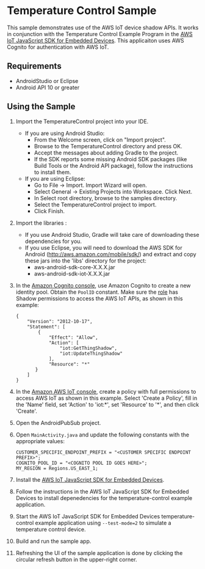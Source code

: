 # Temperature Control Sample

This sample demonstrates use of the AWS IoT device shadow APIs.  It works in conjunction with the Temperature Control Example Program in the [AWS IoT JavaScript SDK for Embedded Devices](https://github.com/aws/aws-iot-device-sdk-js).  This applicaiton uses AWS Cognito for authentication with AWS IoT.

## Requirements

* AndroidStudio or Eclipse
* Android API 10 or greater

## Using the Sample

1. Import the TemperatureControl project into your IDE.
   - If you are using Android Studio:
      * From the Welcome screen, click on "Import project".
      * Browse to the TemperatureControl directory and press OK.
	  * Accept the messages about adding Gradle to the project.
	  * If the SDK reports some missing Android SDK packages (like Build Tools or the Android API package), follow the instructions to install them.
   - If you are using Eclipse:
      * Go to File -> Import. Import Wizard will open.
      * Select General -> Existing Projects into Workspace. Click Next.
      * In Select root directory, browse to the samples directory.
      * Select the TemperatureControl project to import.
      * Click Finish.
	  
1. Import the libraries :
   - If you use Android Studio, Gradle will take care of downloading these dependencies for you.
   - If you use Eclipse, you will need to download the AWS SDK for Android (http://aws.amazon.com/mobile/sdk/) and extract and copy these jars into the 'libs' directory for the project:
      * aws-android-sdk-core-X.X.X.jar
      * aws-android-sdk-iot-X.X.X.jar

1. In the [Amazon Cognito console](https://console.aws.amazon.com/cognito/), use Amazon Cognito to create a new identity pool. Obtain the `PoolID` constant. Make sure the [role](https://console.aws.amazon.com/iam/home?region=us-east-1#roles) has Shadow permissions to access the AWS IoT APIs, as shown in this example:

	```
	{
	    "Version": "2012-10-17",
	    "Statement": [
	        {
	            "Effect": "Allow",
	            "Action": [
                    "iot:GetThingShadow",
                    "iot:UpdateThingShadow"
	            ],
	            "Resource": "*"
	       }
	    ]
	}
	```

1. In the [Amazon AWS IoT console](https://console.aws.amazon.com/iot/), create a policy with full permissions to access AWS IoT as shown in this example.  Select 'Create a Policy', fill in the 'Name' field, set 'Action' to 'iot:\*', set 'Resource' to '\*', and then click 'Create'.

1. Open the AndroidPubSub project.

1. Open `MainActivity.java` and update the following constants with the appropriate values:

	```
	CUSTOMER_SPECIFIC_ENDPOINT_PREFIX = "<CUSTOMER SPECIFIC ENDPOINT PREFIX>";
	COGNITO_POOL_ID = "<COGNITO POOL ID GOES HERE>";
	MY_REGION = Regions.US_EAST_1;
	```

1. Install the [AWS IoT JavaScript SDK for Embedded Devices](https://github.com/aws/aws-iot-device-sdk-js).

1. Follow the instructions in the AWS IoT JavaScript SDK for Embedded Devices to install depenedencies for the temperature-control example application.

1. Start the AWS IoT JavaScript SDK for Embedded Devices temperature-control example application using `--test-mode=2` to simulate a temperature control device.

1. Build and run the sample app.

1. Refreshing the UI of the sample application is done by clicking the circular refresh button in the upper-right corner.
